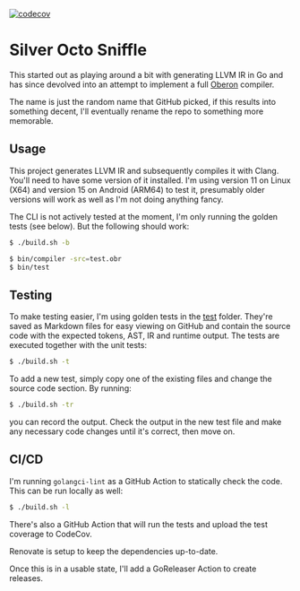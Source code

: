[![codecov](https://codecov.io/gh/corani/silver-octo-sniffle/branch/master/graph/badge.svg?token=MZ7S8SGD7X)](https://codecov.io/gh/corani/silver-octo-sniffle)

# Silver Octo Sniffle

This started out as playing around a bit with generating LLVM IR in Go and has since devolved
into an attempt to implement a full [Oberon](http://oberon07.com/) compiler.

The name is just the random name that GitHub picked, if this results into something decent, I'll 
eventually rename the repo to something more memorable.

## Usage 

This project generates LLVM IR and subsequently compiles it with Clang. You'll need to have some
version of it installed. I'm using version 11 on Linux (X64) and version 15 on Android (ARM64) to
test it, presumably older versions will work as well as I'm not doing anything fancy. 

The CLI is not actively tested at the moment, I'm only running the golden tests (see below). But
the following should work:

```bash
$ ./build.sh -b

$ bin/compiler -src=test.obr
$ bin/test
```

## Testing 

To make testing easier, I'm using golden tests in the [test](test/) folder. They're saved as
Markdown files for easy viewing on GitHub and contain the source code with the expected tokens,
AST, IR and runtime output. The tests are executed together with the unit tests:

```bash
$ ./build.sh -t
```

To add a new test, simply copy one of the existing files and change the source code section. By
running:

```bash
$ ./build.sh -tr
```

you can record the output. Check the output in the new test file and make any necessary code
changes until it's correct, then move on. 

## CI/CD 

I'm running `golangci-lint` as a GitHub Action to statically check the code. This can be run
locally as well:

```bash
$ ./build.sh -l
```

There's also a GitHub Action that will run the tests and upload the test coverage to CodeCov.

Renovate is setup to keep the dependencies up-to-date.

Once this is in a usable state, I'll add a GoReleaser Action to create releases.
